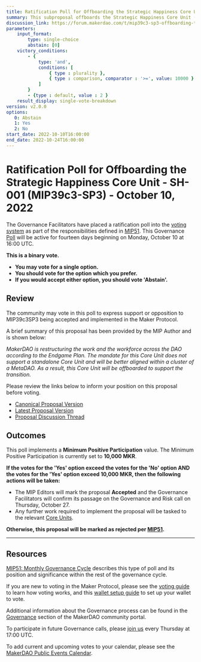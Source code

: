 ```yaml
---
title: Ratification Poll for Offboarding the Strategic Happiness Core Unit - SH-001 (MIP39c3-SP3) - October 10, 2022
summary: This subproposal offboards the Strategic Happiness Core Unit (SH-001), removing all associated activities of the Core Unit from the DAO.
discussion_link: https://forum.makerdao.com/t/mip39c3-sp3-offboarding-the-strategic-happiness-core-unit-sh-001/17754
parameters:
    input_format:
        type: single-choice
        abstain: [0]
    victory_conditions:
        - {
            type: 'and',
            conditions: [
                { type : plurality },
                { type : comparison, comparator : '>=', value: 10000 }
            ]
        }
        - {type : default, value : 2 }
    result_display: single-vote-breakdown
version: v2.0.0
options:
   0: Abstain
   1: Yes
   2: No
start_date: 2022-10-10T16:00:00
end_date: 2022-10-24T16:00:00
---
```

# Ratification Poll for Offboarding the Strategic Happiness Core Unit - SH-001 (MIP39c3-SP3) - October 10, 2022

The Governance Facilitators have placed a ratification poll into the [voting system](https://vote.makerdao.com/polling) as part of the responsibilities defined in [MIP51](https://mips.makerdao.com/mips/details/MIP51). This Governance [Poll](https://community-development.makerdao.com/en/learn/governance/on-chain-gov) will be active for fourteen days beginning on Monday, October 10 at 16:00 UTC.

**This is a binary vote.**
- **You may vote for a single option.**
- **You should vote for the option which you prefer.**
- **If you would accept either option, you should vote 'Abstain'.**

## Review

The community may vote in this poll to express support or opposition to MIP39c3SP3 being accepted and implemented in the Maker Protocol.

A brief summary of this proposal has been provided by the MIP Author and is shown below:

*MakerDAO is restructuring the work and the workforce across the DAO according to the Endgame Plan. The mandate for this Core Unit does not support a standalone Core Unit and will be better aligned within a cluster of a MetaDAO. As a result, this Core Unit will be offboarded to support the transition.*

Please review the links below to inform your position on this proposal before voting.
* [Canonical Proposal Version](https://github.com/makerdao/mips/blob/2069d46fce904563b5665a871b81eefa78e06dbf/MIP39/MIP39c3-Subproposals/MIP39c3-SP3.md)
* [Latest Proposal Version](https://mips.makerdao.com/mips/details/MIP39c3SP3)
* [Proposal Discussion Thread](https://forum.makerdao.com/t/mip39c3-sp3-offboarding-the-strategic-happiness-core-unit-sh-001/17754)

## Outcomes

This poll implements a **Minimum Positive Participation** value. The Minimum Positive Participation is currently set to **10,000 MKR**.

**If the votes for the 'Yes' option exceed the votes for the 'No' option AND the votes for the 'Yes' option exceed 10,000 MKR, then the following actions will be taken:**
* The MIP Editors will mark the proposal **Accepted** and the Governance Facilitators will confirm its passage on the Governance and Risk call on Thursday, October 27.
* Any further work required to implement the proposal will be tasked to the relevant [Core Units](https://mips.makerdao.com/mips/details/MIP38#mip38c2-core-unit-state).

**Otherwise, this proposal will be marked as rejected per [MIP51](https://mips.makerdao.com/mips/details/MIP51#mip51c2-ratification-poll).**

---

## Resources

[MIP51: Monthly Governance Cycle](https://mips.makerdao.com/mips/details/MIP51) describes this type of poll and its position and significance within the rest of the governance cycle.

If you are new to voting in the Maker Protocol, please see the [voting guide](https://community-development.makerdao.com/en/learn/governance/how-voting-works/) to learn how voting works, and this [wallet setup guide](https://community-development.makerdao.com/en/learn/governance/voting-setup/) to set up your wallet to vote.

Additional information about the Governance process can be found in the [Governance](https://community-development.makerdao.com/en/learn/governance) section of the MakerDAO community portal.

To participate in future Governance calls, please [join us](https://github.com/makerdao/community/tree/master/governance/governance-and-risk-meetings) every Thursday at 17:00 UTC.

To add current and upcoming votes to your calendar, please see the [MakerDAO Public Events Calendar](https://calendar.google.com/calendar/embed?src=makerdao.com_3efhm2ghipksegl009ktniomdk%40group.calendar.google.com&ctz=UTC&mode=week&showCalendars=0&showPrint=0).
